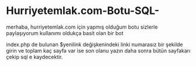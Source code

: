 # Hurriyetemlak.com-Botu-SQL-
merhaba, hurriyetemlak.com için yapmış olduğum botu sizlerle paylaşıyorum kullanımı oldukça basit olan bir bot

index.php de bulunan $yenilink değişkenindeki linki numarasız bir şekilde girin ve toplam kaç sayfa var ise son olanu yazın daha sonra bütün sayfakarı çekip sql e kaydecektir.

